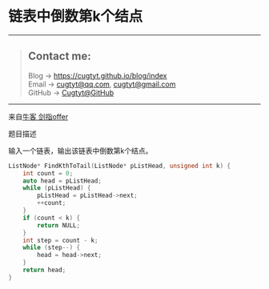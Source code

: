 # 链表中倒数第k个结点

---
> ## Contact me:
> Blog -> <https://cugtyt.github.io/blog/index>  
> Email -> <cugtyt@qq.com>, <cugtyt@gmail.com>  
> GitHub -> [Cugtyt@GitHub](https://github.com/Cugtyt)

---

来自[牛客 剑指offer](https://www.nowcoder.com/)

题目描述

输入一个链表，输出该链表中倒数第k个结点。

``` c++
ListNode* FindKthToTail(ListNode* pListHead, unsigned int k) {
    int count = 0;
    auto head = pListHead;
    while (pListHead) {
        pListHead = pListHead->next;
        ++count;
    }
    if (count < k) {
        return NULL;
    }
    int step = count - k;
    while (step--) {
        head = head->next;
    }
    return head;
}
```